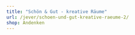 ```yaml
---
title: "Schön & Gut - kreative Räume"
url: /jever/schoen-und-gut-kreative-raeume-2/
shop: Andenken
---
```

